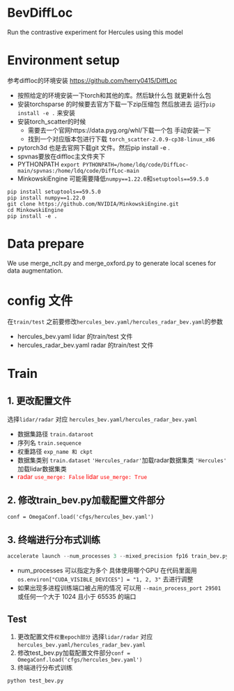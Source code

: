 # BevDiffLoc
Run the contrastive experiment for Hercules using this model

# Environment setup
参考diffloc的环境安装 https://github.com/herry0415/DiffLoc
- 按照给定的环境安装一下torch和其他的库。然后缺什么包 就更新什么包
- 安装torchsparse 的时候要去官方下载一下zip压缩包 然后放进去 运行`pip install -e .` 来安装
- 安装torch_scatter的时候
    - 需要去一个官网https://data.pyg.org/whl/下载一个包  手动安装一下
    - 找到一个对应版本包进行下载 `torch_scatter-2.0.9-cp38-linux_x86`
- pytorch3d 也是去官网下载git 文件。然后pip install -e .
- spvnas要放在diffloc主文件夹下
- PYTHONPATH  `export PYTHONPATH=/home/ldq/code/DiffLoc-main/spvnas:/home/ldq/code/DiffLoc-main`
- MinkowskiEngine 可能需要降低`numpy==1.22.0`和`setuptools==59.5.0`
```
pip install setuptools==59.5.0
pip install numpy==1.22.0
git clone https://github.com/NVIDIA/MinkowskiEngine.git
cd MinkowskiEngine
pip install -e . 
```

# Data prepare
We use merge_nclt.py and merge_oxford.py to generate local scenes for data augmentation.

# config 文件
在`train/test` 之前要修改`hercules_bev.yaml/hercules_radar_bev.yaml`的参数
- hercules_bev.yaml   lidar 的train/test 文件
- hercules_radar_bev.yaml   radar 的train/test 文件

# Train

## 1. 更改配置文件 
选择`lidar/radar` 对应  `hercules_bev.yaml/hercules_radar_bev.yaml`
  - 数据集路径 `train.dataroot`
  - 序列名 `train.sequence`
  - 权重路径 `exp_name 和 ckpt `
  - 数据集类别 `train.dataset`  `'Hercules_radar'`加载radar数据集类  `'Hercules'` 加载lidar数据集类
  - <span style="color: red">radar  `use_merge: False`  lidar `use_merge: True`</span>

## 2. 修改train_bev.py加载配置文件部分
`conf = OmegaConf.load('cfgs/hercules_bev.yaml')`

## 3. 终端进行分布式训练

```python
accelerate launch --num_processes 3 --mixed_precision fp16 train_bev.py
```
- num_processes 可以指定为多个 具体使用哪个GPU 在代码里面用`os.environ["CUDA_VISIBLE_DEVICES"] = "1, 2, 3"` 去进行调整
- 如果出现多进程训练端口被占用的情况 可以用 `--main_process_port 29501` 或任何一个大于 1024 且小于 65535 的端口

## Test

1. 更改配置文件`权重epoch部分` 选择`lidar/radar` 对应  `hercules_bev.yaml/hercules_radar_bev.yaml`
2. 修改test_bev.py加载配置文件部分`conf = OmegaConf.load('cfgs/hercules_bev.yaml')`
3. 终端进行分布式训练

```python
python test_bev.py
```






